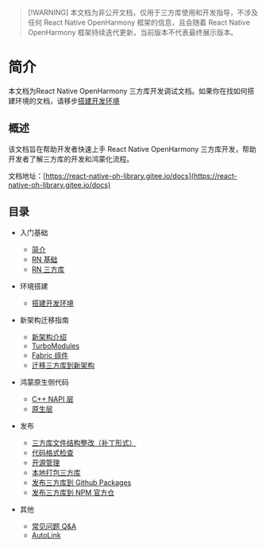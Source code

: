 > [!WARNING] 本文档为非公开文档，仅用于三方库使用和开发指导，不涉及任何 React Native OpenHarmony 框架的信息，且会随着 React Native OpenHarmony 框架持续迭代更新，当前版本不代表最终展示版本。

# 简介

本文档为React Native OpenHarmony 三方库开发调试文档。如果你在找如何搭建环境的文档，请移步[搭建开发环境](/zh-cn/environment.md)

## 概述

该文档旨在帮助开发者快速上手 React Native OpenHarmony 三方库开发，帮助开发者了解三方库的开发和鸿蒙化流程。

文档地址：[https://react-native-oh-library.gitee.io/docs](https://react-native-oh-library.gitee.io/docs)

## 目录

- 入门基础

  - [简介](zh-cn/README.md)
  - [RN 基础](zh-cn/base.md)
  - [RN 三方库](zh-cn/third-party.md)

- 环境搭建

  - [搭建开发环境](zh-cn/environment.md)

- 新架构迁移指南

  - [新架构介绍](zh-cn/new-architecture.md)
  - [TurboModules](zh-cn/turbomodule.md)
  - [Fabric 组件](zh-cn/fabric.md)
  - [迁移三方库到新架构](zh-cn/migration.md)

- 鸿蒙原生侧代码

  - [C++ NAPI 层](zh-cn/cpp.md)
  - [原生层](zh-cn/native.md)

- 发布

  - [三方库文件结构整改（补丁形式）](zh-cn/patch.md)
  - [代码格式检查](zh-cn/codelint.md)
  - [开源管理](zh-cn/open-source.md)
  - [本地打包三方库](zh-cn/tgz.md)
  - [发布三方库到 Github Packages](zh-cn/github-package.md)
  - [发布三方库到 NPM 官方仓](zh-cn/npm.md)

- 其他

  - [常见问题 Q&A](zh-cn/qa.md)
  - [AutoLink](zh-cn/autolink.md)
